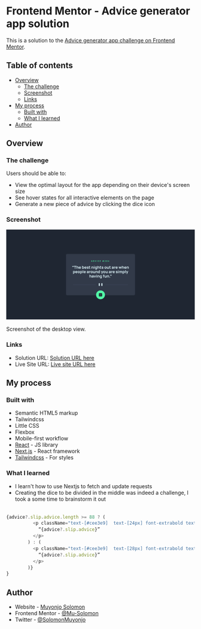 # Frontend Mentor - Advice generator app solution

This is a solution to the [Advice generator app challenge on Frontend Mentor](https://www.frontendmentor.io/challenges/advice-generator-app-QdUG-13db).

## Table of contents

- [Overview](#overview)
  - [The challenge](#the-challenge)
  - [Screenshot](#screenshot)
  - [Links](#links)
- [My process](#my-process)
  - [Built with](#built-with)
  - [What I learned](#what-i-learned)
- [Author](#author)

## Overview

### The challenge

Users should be able to:

- View the optimal layout for the app depending on their device's screen size
- See hover states for all interactive elements on the page
- Generate a new piece of advice by clicking the dice icon

### Screenshot

![](./screenshot.jpg)

Screenshot of the desktop view.

### Links

- Solution URL: [Solution URL here](https://www.frontendmentor.io/solutions/advice-generator-app-_IubDBrwQR)
- Live Site URL: [Live site URL here](https://lisquote.netlify.app/)

## My process

### Built with

- Semantic HTML5 markup
- Tailwindcss
- Little CSS
- Flexbox
- Mobile-first workflow
- [React](https://reactjs.org/) - JS library
- [Next.js](https://nextjs.org/) - React framework
- [Tailwindcss](https://tailwindcss.com/) - For styles


### What I learned
- I learn't how to use Nextjs to fetch and update requests
- Creating the dice to be divided in the middle was indeed a challenge, I took a some time to brainstorm it out

```js

{advice?.slip.advice.length >= 88 ? (
          <p className="text-[#cee3e9]  text-[24px] font-extrabold text-center px-6 md:px-10 w-full h-[200px] sm:h-[100px] md:leading-8 ">
            “{advice?.slip.advice}”
          </p>
        ) : (
          <p className="text-[#cee3e9]  text-[28px] font-extrabold text-center px-6 md:px-10 w-full h-[200px] sm:h-[100px] md:leading-8 ">
            “{advice?.slip.advice}”
          </p>
        )}
}
```


## Author

- Website - [Muyonjo Solomon](https://github.com/Mu-Solomon/)
- Frontend Mentor - [@Mu-Solomon](https://www.frontendmentor.io/profile/Mu-Solomon)
- Twitter - [@SolomonMuyonjo](https://twitter.com/SolomonMuyonjo)

